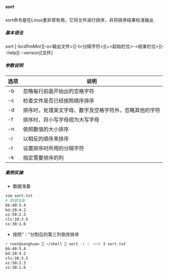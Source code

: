 ##### sort
sort命令是在Linux里非常有用，它将文件进行排序，并将排序结果标准输出
##### 基本语法
sort [-bcdfimMnr][-o<输出文件>][-t<分隔字符>][+<起始栏位>-<结束栏位>][--help][--verison][文件]
##### 参数说明
选项 | 说明
--- | ---
-b | 忽略每行前面开始出的空格字符
-c | 检查文件是否已经按照顺序排序
-d | 排序时，处理英文字母、数字及空格字符外，忽略其他的字符
-f | 排序时，将小写字母视为大写字母
-n | 依照数值的大小排序
-r | 以相反的顺序来排序
-t | 设置排序时所用的分隔字符
-k | 指定需要排序的列
##### 案例实操
- 数据准备
```sh
vim sort.txt
# 数据准备
bb:40:5.4
bd:20:4.2
xz:50:2.3
cls:10:3.5
ss:30:1.6
```
- 按照“：”分割后的第三列倒序排序
```sh
⚡ root@songhuan  ~/shell  sort -t : -nrk 3 sort.txt
bb:40:5.4
bd:20:4.2
cls:10:3.5
xz:50:2.3
ss:30:1.6
```
